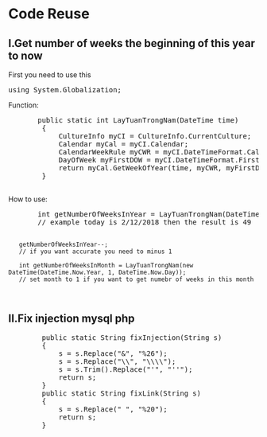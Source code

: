 # Code Reuse

<h2>I.Get number of weeks the beginning of this year to now</h2>
<p>First you need to use this</p> 
<pre>using System.Globalization;</pre>
<p>Function:</p>
<pre>
       public static int LayTuanTrongNam(DateTime time)
        {
            CultureInfo myCI = CultureInfo.CurrentCulture;
            Calendar myCal = myCI.Calendar;
            CalendarWeekRule myCWR = myCI.DateTimeFormat.CalendarWeekRule;
            DayOfWeek myFirstDOW = myCI.DateTimeFormat.FirstDayOfWeek;
            return myCal.GetWeekOfYear(time, myCWR, myFirstDOW);
        }
  </pre>

<p> How to use: </p> 
<pre>
       int getNumberOfWeeksInYear = LayTuanTrongNam(DateTime.Now);
       // example today is 2/12/2018 then the result is 49
       
       getNumberOfWeeksInYear--;
       // if you want accurate you need to minus 1
       
       int getNumberOfWeeksInMonth = LayTuanTrongNam(new DateTime(DateTime.Now.Year, 1, DateTime.Now.Day));
       // set month to 1 if you want to get numebr of weeks in this month

</pre>

<h2>II.Fix injection mysql php</h2>
<pre>
        public static String fixInjection(String s)
        {
            s = s.Replace("&", "%26");
            s = s.Replace("\\", "\\\\");
            s = s.Trim().Replace("'", "''");
            return s;
        }
        public static String fixLink(String s)
        {
            s = s.Replace(" ", "%20");
            return s;
        }
</pre>

